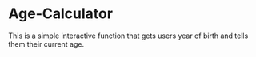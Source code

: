 # Age-Calculator
This is a simple interactive function that gets users year of birth and tells them their current age. 
